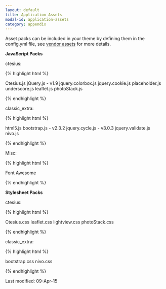 ```yaml
---
layout: default
title: Application Assets
modal-id: application-assets
category: appendix
---
```


Asset packs can be included in your theme by defining them in the config.yml file, see [vendor assets](/assets#vendor-assets) for more details.

**JavaScript Packs**

ctesius:

{% highlight html %}

Ctesius.js
jQuery.js - v1.9
jquery.colorbox.js
jquery.cookie.js
placeholder.js
underscore.js
leaflet.js
photoStack.js

{% endhighlight %}

classic_extra:

{% highlight html %}

html5.js
bootstrap.js - v2.3.2
jquery.cycle.js - v3.0.3
jquery.validate.js
nivo.js

{% endhighlight %}

Misc:

{% highlight html %}

Font Awesome

{% endhighlight %}

**Stylesheet Packs**

ctesius:

{% highlight html %}

Ctesius.css
leaflet.css
lightview.css
photoStack.css

{% endhighlight %}

classic_extra:

{% highlight html %}

bootstrap.css
nivo.css

{% endhighlight %}


Last modified: 09-Apr-15

